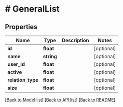 # # GeneralList

## Properties

Name | Type | Description | Notes
------------ | ------------- | ------------- | -------------
**id** | **float** |  | [optional] 
**name** | **string** |  | [optional] 
**user_id** | **float** |  | [optional] 
**active** | **float** |  | [optional] 
**relation_type** | **float** |  | [optional] 
**size** | **float** |  | [optional] 

[[Back to Model list]](../../README.md#documentation-for-models) [[Back to API list]](../../README.md#documentation-for-api-endpoints) [[Back to README]](../../README.md)


